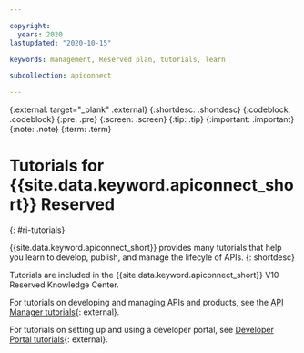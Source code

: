 ```yaml
---

copyright:
  years: 2020
lastupdated: "2020-10-15"

keywords: management, Reserved plan, tutorials, learn

subcollection: apiconnect

---
```


{:external: target="_blank" .external} 
{:shortdesc: .shortdesc}
{:codeblock: .codeblock}
{:pre: .pre}
{:screen: .screen}
{:tip: .tip}
{:important: .important}
{:note: .note} 
{:term: .term}

# Tutorials for {{site.data.keyword.apiconnect_short}} Reserved
{: #ri-tutorials}

{{site.data.keyword.apiconnect_short}} provides many tutorials that help you learn to develop, publish, and manage the lifecyle of APIs.
{: shortdesc}

Tutorials are included in the {{site.data.keyword.apiconnect_short}} V10 Reserved Knowledge Center.

For tutorials on developing and managing APIs and products, see the [API Manager tutorials](https://www.ibm.com/support/knowledgecenter/SSMNED_v10cloud/com.ibm.apic.apionprem.doc/tapim_management_tutorials.html){: external}.

For tutorials on setting up and using a developer portal, see [Developer Portal tutorials](https://www.ibm.com/support/knowledgecenter/SSMNED_v10cloud/com.ibm.apic.devportal.doc/tutorials_devportal_home.html){: external}.
    
